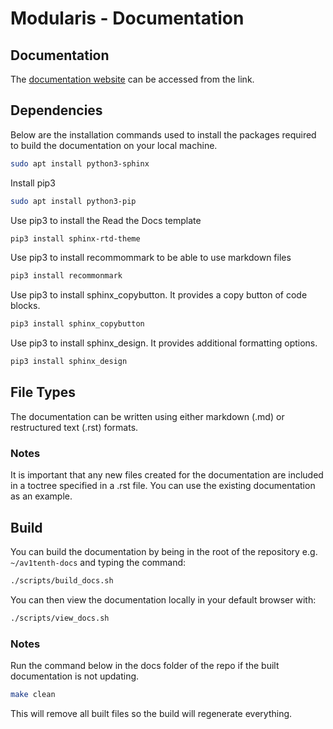 # Modularis - Documentation
<!-- [![Documentation Status](https://readthedocs.org/projects/av1tenth-docs/badge/?version=latest)](https://av1tenth-docs.readthedocs.io/en/latest/?badge=latest) -->


## Documentation
The [documentation website](https://av1tenth-docs.readthedocs.io/en/latest/) can be accessed from the link.


## Dependencies
Below are the installation commands used to install the packages required to build the documentation on your local machine.
```Bash
sudo apt install python3-sphinx
```

Install pip3
```Bash
sudo apt install python3-pip
```

Use pip3 to install the Read the Docs template
```Bash
pip3 install sphinx-rtd-theme
```

Use pip3 to install recommommark to be able to use markdown files
```Bash
pip3 install recommonmark
```

Use pip3 to install sphinx_copybutton. It provides a copy button of code blocks.
```Bash
pip3 install sphinx_copybutton
```

Use pip3 to install sphinx_design. It provides additional formatting options.
```Bash
pip3 install sphinx_design
```


## File Types
The documentation can be written using either markdown (.md) or restructured text (.rst) formats.

### Notes
It is important that any new files created for the documentation are included in a toctree specified in a .rst file. You can use the existing documentation as an example.


## Build
You can build the documentation by being in the root of the repository e.g. ``` ~/av1tenth-docs``` and typing the command:
```bash
./scripts/build_docs.sh
```
You can then view the documentation locally in your default browser with:
```bash
./scripts/view_docs.sh
```
### Notes
Run the command below in the docs folder of the repo if the built documentation is not updating.
```bash
make clean
```
This will remove all built files so the build will regenerate everything.